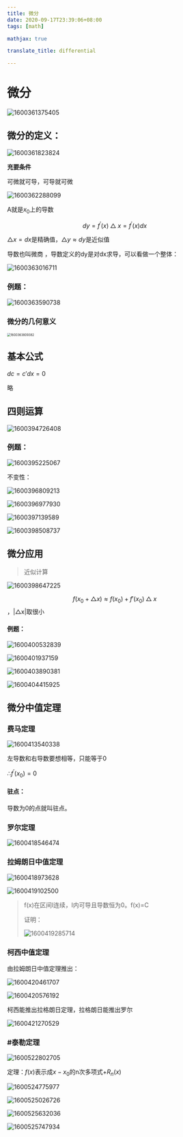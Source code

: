```yaml
---
title: 微分
date: 2020-09-17T23:39:06+08:00
tags: [math]

mathjax: true

translate_title: differential

--- 
```


# 微分

![1600361375405](https://cdn.jsdelivr.net/gh/kayleh/cdn/img/微分/1600361375405.png)

## 微分的定义：

![1600361823824](https://cdn.jsdelivr.net/gh/kayleh/cdn/img/微分/1600361823824.png)

**充要条件**

可微就可导，可导就可微

![1600362288099](https://cdn.jsdelivr.net/gh/kayleh/cdn/img/微分/1600362288099.png)

A就是$x_0$上的导数

$$dy=f^{'}(x)△x=f^{'}(x)dx$$

$△x=dx$是精确值，$△y≈dy$是近似值

导数也叫微商 ，导数定义的dy是对dx求导，可以看做一个整体：

![1600363016711](https://cdn.jsdelivr.net/gh/kayleh/cdn/img/微分/1600363016711.png)

### 例题：

![1600363590738](https://cdn.jsdelivr.net/gh/kayleh/cdn/img/微分/1600363590738.png)

### 微分的几何意义

<img src="1600363809382.png" alt="1600363809382" style="zoom:50%;" />

## 基本公式

$dc=c'dx=0$

略

## 四则运算

![1600394726408](https://cdn.jsdelivr.net/gh/kayleh/cdn/img/微分/1600394726408.png)

### 例题：

![1600395225067](https://cdn.jsdelivr.net/gh/kayleh/cdn/img/微分/1600395225067.png)

不变性：

![1600396809213](https://cdn.jsdelivr.net/gh/kayleh/cdn/img/微分/1600396809213.png)

![1600396977930](https://cdn.jsdelivr.net/gh/kayleh/cdn/img/微分/1600396977930.png)

![1600397139589](https://cdn.jsdelivr.net/gh/kayleh/cdn/img/微分/1600397139589.png)

![1600398508737](https://cdn.jsdelivr.net/gh/kayleh/cdn/img/微分/1600398508737.png)

## 微分应用

> 近似计算

![1600398647225](https://cdn.jsdelivr.net/gh/kayleh/cdn/img/微分/1600398647225.png)

$$f(x_0+△x)≈f(x_0)+f'(x_0)△x$$ ，|△x|取很小

#### 例题：

![1600400532839](https://cdn.jsdelivr.net/gh/kayleh/cdn/img/微分/1600400532839.png)

![1600401937159](https://cdn.jsdelivr.net/gh/kayleh/cdn/img/微分/1600401937159.png)

![1600403890381](https://cdn.jsdelivr.net/gh/kayleh/cdn/img/微分/1600403890381.png)

![1600404415925](https://cdn.jsdelivr.net/gh/kayleh/cdn/img/微分/1600404415925.png)

## 微分中值定理

### 费马定理

![1600413540338](https://cdn.jsdelivr.net/gh/kayleh/cdn/img/微分/1600413540338.png)

左导数和右导数要想相等，只能等于0

∴$f^{'}(x_0)=0$

#### 驻点：

导数为0的点就叫驻点。

### 罗尔定理

![1600418546474](https://cdn.jsdelivr.net/gh/kayleh/cdn/img/微分/1600418546474.png) 

### 拉姆朗日中值定理

![1600418973628](https://cdn.jsdelivr.net/gh/kayleh/cdn/img/微分/1600418973628.png)

![1600419102500](https://cdn.jsdelivr.net/gh/kayleh/cdn/img/微分/1600419102500.png)

> f(x)在区间I连续，I内可导且导数恒为0。f(x)=C
> 
> 证明：
> 
> ![1600419285714](https://cdn.jsdelivr.net/gh/kayleh/cdn/img/微分/1600419285714.png)

### 柯西中值定理

由拉姆朗日中值定理推出：

![1600420461707](https://cdn.jsdelivr.net/gh/kayleh/cdn/img/微分/1600420461707.png)

![1600420576192](https://cdn.jsdelivr.net/gh/kayleh/cdn/img/微分/1600420576192.png)

柯西能推出拉格朗日定理，拉格朗日能推出罗尔

![1600421270529](https://cdn.jsdelivr.net/gh/kayleh/cdn/img/微分/1600421270529.png)

### #泰勒定理

![1600522802705](https://cdn.jsdelivr.net/gh/kayleh/cdn/img/微分/1600522802705.png)

定理：$f(x)$表示成$x-x_0$的n次多项式+$R_n (x)$

![1600524775977](https://cdn.jsdelivr.net/gh/kayleh/cdn/img/微分/1600524775977.png)

![1600525026726](https://cdn.jsdelivr.net/gh/kayleh/cdn/img/微分/1600525026726.png)

![1600525632036](https://cdn.jsdelivr.net/gh/kayleh/cdn/img/微分/1600525632036.png)

![1600525747934](https://cdn.jsdelivr.net/gh/kayleh/cdn/img/微分/1600525747934.png)
